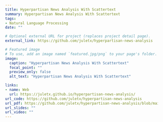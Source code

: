 ```yaml
---
title: Hyperpartisan News Analysis With Scattertext
summary: Hyperpartisan News Analysis With Scattertext
tags:
- Natural Language Processing
date: ""

# Optional external URL for project (replaces project detail page).
external_link: https://github.com/juletx/hyperpartisan-news-analysis

# Featured image
# To use, add an image named `featured.jpg/png` to your page's folder. 
image:
  caption: "Hyperpartisan News Analysis With Scattertext"
  focal_point: ""
  preview_only: false
  alt_text: "Hyperpartisan News Analysis With Scattertext"

links:
- name: Web
  url: https://juletx.github.io/hyperpartisan-news-analysis/
url_code: https://github.com/juletx/hyperpartisan-news-analysis
url_pdf: https://github.com/juletx/hyperpartisan-news-analysis/blob/main/report/hyperpartisan_news_detection.pdf
url_slides: ""
url_video: ""
---
```


